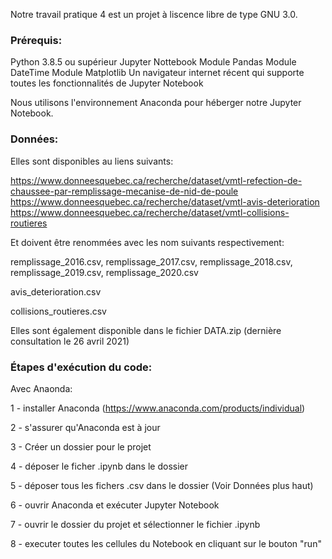 Notre travail pratique 4 est un projet à liscence libre de type GNU 3.0.


### Prérequis: ###
Python 3.8.5 ou supérieur
Jupyter Nottebook
Module Pandas
Module DateTime
Module Matplotlib
Un navigateur internet récent qui supporte toutes les fonctionnalités de Jupyter Notebook

Nous utilisons l'environnement Anaconda pour héberger notre Jupyter Notebook.


### Données: ##

Elles sont disponibles au liens suivants:

https://www.donneesquebec.ca/recherche/dataset/vmtl-refection-de-chaussee-par-remplissage-mecanise-de-nid-de-poule
https://www.donneesquebec.ca/recherche/dataset/vmtl-avis-deterioration
https://www.donneesquebec.ca/recherche/dataset/vmtl-collisions-routieres

Et doivent être renommées avec les nom suivants respectivement:

remplissage_2016.csv, remplissage_2017.csv, remplissage_2018.csv, remplissage_2019.csv, remplissage_2020.csv

avis_deterioration.csv

collisions_routieres.csv

Elles sont également disponible dans le fichier DATA.zip (dernière consultation le 26 avril 2021)

### Étapes d'exécution du code: ###

Avec Anaonda:

1 - installer Anaconda (https://www.anaconda.com/products/individual)

2 - s'assurer qu'Anaconda est à jour

3 - Créer un dossier pour le projet

4 - déposer le ficher .ipynb dans le dossier

5 - déposer tous les fichers .csv dans le dossier (Voir Données plus haut)

6 - ouvrir Anaconda et exécuter Jupyter Notebook

7 - ouvrir le dossier du projet et sélectionner le fichier .ipynb

8 - executer toutes les cellules du Notebook en cliquant sur le bouton "run"
